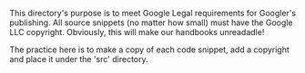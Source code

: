 This directory's purpose is to meet Google Legal requirements for Googler's publishing. All source snippets (no matter how small)
must have the Google LLC copyright. Obviously, this will make our handbooks unreadadle!

The practice here is to make a copy of each code snippet, add a copyright and place it under the 'src' directory.
